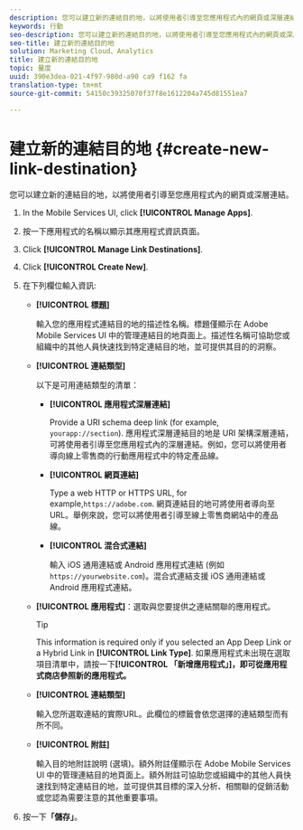 ```yaml
---
description: 您可以建立新的連結目的地，以將使用者引導至您應用程式內的網頁或深層連結。
keywords: 行動
seo-description: 您可以建立新的連結目的地，以將使用者引導至您應用程式內的網頁或深層連結。
seo-title: 建立新的連結目的地
solution: Marketing Cloud、Analytics
title: 建立新的連結目的地
topic: 量度
uuid: 390e3dea-021-4f97-980d-a90 ca9 f162 fa
translation-type: tm+mt
source-git-commit: 54150c39325070f37f8e1612204a745d81551ea7

---
```



# 建立新的連結目的地 {#create-new-link-destination}

您可以建立新的連結目的地，以將使用者引導至您應用程式內的網頁或深層連結。

1. In the Mobile Services UI, click **[!UICONTROL Manage Apps]**.
1. 按一下應用程式的名稱以顯示其應用程式資訊頁面。
1. Click **[!UICONTROL Manage Link Destinations]**.
1. Click **[!UICONTROL Create New]**.
1. 在下列欄位輸入資訊:
   * **[!UICONTROL 標題]**

      輸入您的應用程式連結目的地的描述性名稱。標題僅顯示在 Adobe Mobile Services UI 中的管理連結目的地頁面上。描述性名稱可協助您或組織中的其他人員快速找到特定連結目的地，並可提供其目的的洞察。

   * **[!UICONTROL 連結類型]**

      以下是可用連結類型的清單：

      * **[!UICONTROL 應用程式深層連結]**

         Provide a URI schema deep link (for example, `yourapp://section`). 應用程式深層連結目的地是 URI 架構深層連結，可將使用者引導至您應用程式內的深層連結。例如，您可以將使用者導向線上零售商的行動應用程式中的特定產品線。

      * **[!UICONTROL 網頁連結]**

         Type a web HTTP or HTTPS URL, for example,`https://adobe.com`. 網頁連結目的地可將使用者導向至 URL。舉例來說，您可以將使用者引導至線上零售商網站中的產品線。

      * **[!UICONTROL 混合式連結]**

         輸入 iOS 通用連結或 Android 應用程式連結 (例如 `https://yourwebsite.com`)。混合式連結支援 iOS 通用連結或 Android 應用程式連結。
   * **[!UICONTROL 應用程式]**：選取與您要提供之連結關聯的應用程式。

      >[!TIP]
      >
      >This information is required only if you selected an App Deep Link or a Hybrid Link in **[!UICONTROL Link Type]**. 如果應用程式未出現在選取項目清單中，請按一下&#x200B;**[!UICONTROL 「新增應用程式」]，即可從應用程式商店參照新的應用程式。**

   * **[!UICONTROL 連結類型]**

      輸入您所選取連結的實際URL。此欄位的標籤會依您選擇的連結類型而有所不同。

   * **[!UICONTROL 附註]**

      輸入目的地附註說明 (選填)。額外附註僅顯示在 Adobe Mobile Services UI 中的管理連結目的地頁面上。額外附註可協助您或組織中的其他人員快速找到特定連結目的地，並可提供其目標的深入分析、相關聯的促銷活動或您認為需要注意的其他重要事項。


1. 按一下&#x200B;**「儲存」**。
